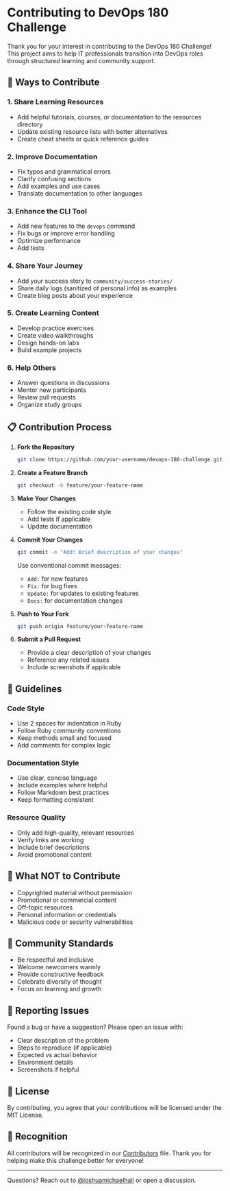 # Contributing to DevOps 180 Challenge

Thank you for your interest in contributing to the DevOps 180 Challenge! This project aims to help IT professionals transition into DevOps roles through structured learning and community support.

## 🤝 Ways to Contribute

### 1. Share Learning Resources
- Add helpful tutorials, courses, or documentation to the resources directory
- Update existing resource lists with better alternatives
- Create cheat sheets or quick reference guides

### 2. Improve Documentation
- Fix typos and grammatical errors
- Clarify confusing sections
- Add examples and use cases
- Translate documentation to other languages

### 3. Enhance the CLI Tool
- Add new features to the `devops` command
- Fix bugs or improve error handling
- Optimize performance
- Add tests

### 4. Share Your Journey
- Add your success story to `community/success-stories/`
- Share daily logs (sanitized of personal info) as examples
- Create blog posts about your experience

### 5. Create Learning Content
- Develop practice exercises
- Create video walkthroughs
- Design hands-on labs
- Build example projects

### 6. Help Others
- Answer questions in discussions
- Mentor new participants
- Review pull requests
- Organize study groups

## 📋 Contribution Process

1. **Fork the Repository**
   ```bash
   git clone https://github.com/your-username/devops-180-challenge.git
   ```

2. **Create a Feature Branch**
   ```bash
   git checkout -b feature/your-feature-name
   ```

3. **Make Your Changes**
   - Follow the existing code style
   - Add tests if applicable
   - Update documentation

4. **Commit Your Changes**
   ```bash
   git commit -m "Add: Brief description of your changes"
   ```
   
   Use conventional commit messages:
   - `Add:` for new features
   - `Fix:` for bug fixes
   - `Update:` for updates to existing features
   - `Docs:` for documentation changes

5. **Push to Your Fork**
   ```bash
   git push origin feature/your-feature-name
   ```

6. **Submit a Pull Request**
   - Provide a clear description of your changes
   - Reference any related issues
   - Include screenshots if applicable

## 🎯 Guidelines

### Code Style
- Use 2 spaces for indentation in Ruby
- Follow Ruby community conventions
- Keep methods small and focused
- Add comments for complex logic

### Documentation Style
- Use clear, concise language
- Include examples where helpful
- Follow Markdown best practices
- Keep formatting consistent

### Resource Quality
- Only add high-quality, relevant resources
- Verify links are working
- Include brief descriptions
- Avoid promotional content

## 🚫 What NOT to Contribute

- Copyrighted material without permission
- Promotional or commercial content
- Off-topic resources
- Personal information or credentials
- Malicious code or security vulnerabilities

## 💬 Community Standards

- Be respectful and inclusive
- Welcome newcomers warmly
- Provide constructive feedback
- Celebrate diversity of thought
- Focus on learning and growth

## 🐛 Reporting Issues

Found a bug or have a suggestion? Please open an issue with:
- Clear description of the problem
- Steps to reproduce (if applicable)
- Expected vs actual behavior
- Environment details
- Screenshots if helpful

## 📝 License

By contributing, you agree that your contributions will be licensed under the MIT License.

## 🙏 Recognition

All contributors will be recognized in our [Contributors](./community/CONTRIBUTORS.md) file. Thank you for helping make this challenge better for everyone!

---

Questions? Reach out to [@joshuamichaelhall](https://github.com/joshuamichaelhall) or open a discussion.